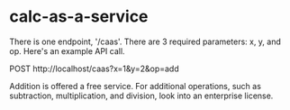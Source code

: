# calc-as-a-service

There is one endpoint, '/caas'. There are 3 required parameters: x, y, and op. Here's an example API call.

POST http://localhost/caas?x=1&y=2&op=add

Addition is offered a free service. For additional operations, such as subtraction, multiplication, and division, look into an enterprise license. 
